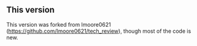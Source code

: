 ## This version

This version was forked from lmoore0621 (https://github.com/lmoore0621/tech_review), though most of the code is new.
